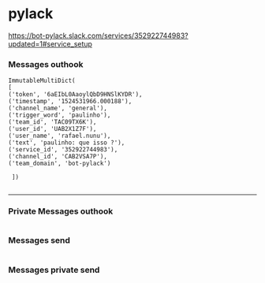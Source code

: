 # pylack

https://bot-pylack.slack.com/services/352922744983?updated=1#service_setup


### Messages outhook

```
ImmutableMultiDict(
[
('token', '6aEIbL0AaoylQbD9HNSlKYDR'),
('timestamp', '1524531966.000188'),
('channel_name', 'general'),
('trigger_word', 'paulinho'),
('team_id', 'TAC09TX6K'),
('user_id', 'UAB2X1Z7F'),
('user_name', 'rafael.nunu'),
('text', 'paulinho: que isso ?'),
('service_id', '352922744983'),
('channel_id', 'CAB2VSA7P'),
('team_domain', 'bot-pylack')

 ])
 
```
***

### Private Messages outhook

```json


```

### Messages send

```json

```

### Messages private send

```json

```